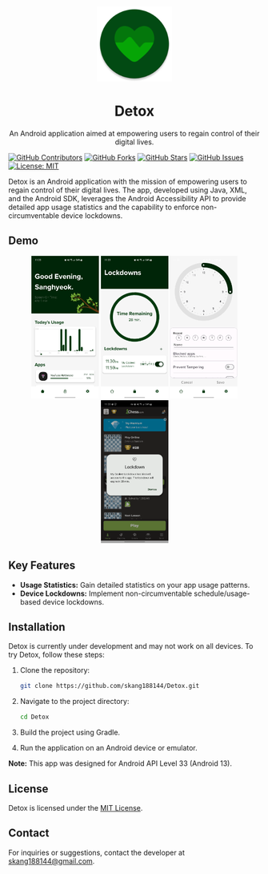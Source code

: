 <br />
<div align="center">
  <a href="https://github.com/skang188144/Detox">
    <img src="app/src/main/res/mipmap-xxxhdpi/ic_launcher_no_text_round.png" alt="Logo" width="150" height="150">
  </a>

  <h1 align="center">Detox</h1>

  <p align="center">
    An Android application aimed at empowering users to regain control of their digital lives.
    <br />
  </p>

</div>

[![GitHub Contributors](https://img.shields.io/github/contributors/skang188144/Detox.svg?label=Contributors)](https://github.com/skang188144/Detox/graphs/contributors) [![GitHub Forks](https://img.shields.io/github/forks/skang188144/Detox.svg?label=Forks)](https://github.com/skang188144/Detox/forks) [![GitHub Stars](https://img.shields.io/github/stars/skang188144/Detox.svg?label=Stars)](https://github.com/skang188144/Detox/stargazers) [![GitHub Issues](https://img.shields.io/github/issues/skang188144/Detox.svg?label=Issues)](https://github.com/skang188144/Detox/issues) [![License: MIT](https://img.shields.io/badge/License-MIT-yellow.svg)](https://opensource.org/licenses/MIT)

Detox is an Android application with the mission of empowering users to regain control of their digital lives. The app, developed using Java, XML, and the Android SDK, leverages the Android Accessibility API to provide detailed app usage statistics and the capability to enforce non-circumventable device lockdowns.

## Demo
<div align="center">
    <img src="demo/Home.png" width="135" height="285"> <img src="demo/Lockdowns.png" width="135" height="285"> <img src="demo/Edit.png" width="135" height="285"> <img src="demo/Blocked.png" width="135" height="285">
</div>

## Key Features

- **Usage Statistics:** Gain detailed statistics on your app usage patterns.
- **Device Lockdowns:** Implement non-circumventable schedule/usage-based device lockdowns.

## Installation

Detox is currently under development and may not work on all devices. To try Detox, follow these steps:

1. Clone the repository:
   ```bash
   git clone https://github.com/skang188144/Detox.git
   ```

2. Navigate to the project directory:
   ```bash
   cd Detox
   ```

3. Build the project using Gradle.

4. Run the application on an Android device or emulator.

**Note:** This app was designed for Android API Level 33 (Android 13).

## License

Detox is licensed under the [MIT License](https://opensource.org/licenses/MIT).

## Contact

For inquiries or suggestions, contact the developer at skang188144@gmail.com.
